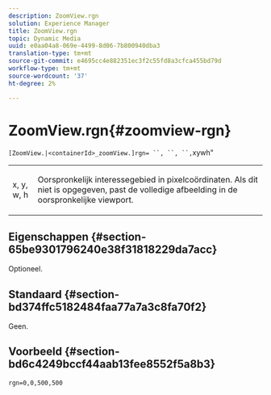 ```yaml
---
description: ZoomView.rgn
solution: Experience Manager
title: ZoomView.rgn
topic: Dynamic Media
uuid: e0aa04a8-069e-4499-8d06-7b800940dba3
translation-type: tm+mt
source-git-commit: e4695cc4e882351ec3f2c55fd8a3cfca455bd79d
workflow-type: tm+mt
source-wordcount: '37'
ht-degree: 2%

---
```



# ZoomView.rgn{#zoomview-rgn}

` [ZoomView.|<containerId>_zoomView.]rgn= ``, ``, ``, `xywh&quot;

<table id="table_A5BFF854E2064B048BF9AA8D576F7DA2"> 
 <tbody> 
  <tr> 
   <td colname="col1"> <p> <span class="codeph"> x</span>,<span class="codeph"> y</span>,<span class="codeph"> w</span>,<span class="codeph"> h</span> </p> </td> 
   <td colname="col2"> <p> Oorspronkelijk interessegebied in pixelcoördinaten. Als dit niet is opgegeven, past de volledige afbeelding in de oorspronkelijke viewport. </p> </td> 
  </tr> 
 </tbody> 
</table>

## Eigenschappen {#section-65be9301796240e38f31818229da7acc}

Optioneel.

## Standaard {#section-bd374ffc5182484faa77a7a3c8fa70f2}

Geen.

## Voorbeeld {#section-bd6c4249bccf44aab13fee8552f5a8b3}

`rgn=0,0,500,500`
